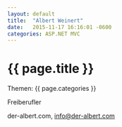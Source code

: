 ```yaml
---
layout: default
title:  "Albert Weinert"
date:   2015-11-17 16:16:01 -0600
categories: ASP.NET MVC
---
```


# {{ page.title }}

Themen: {{ page.categories }}

Freiberufler

der-albert.com, info@der-albert.com